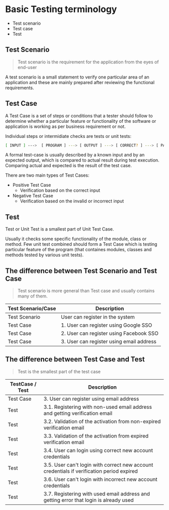 # Basic Testing terminology

* Test scenario
* Test case
* Test

## Test Scenario

> Test scenario is the requirement for the application from the eyes of end-user

A test scenario is a small statement to verify one particular area of an application and these are mainly prepared after reviewing the functional requirements. 

## Test Case

A Test Case is a set of steps or conditions that a tester should follow to determine whether a particular feature or functionality of the software or application is working as per business requirement or not. 

Individual steps or intermidiate checks are tests or unit tests:

```sh
[ INPUT ] --->  [ PROGRAM ] ---> [ OUTPUT ] ---> [ CORRECT? ] ---> [ PASS or FAIL]
```

A formal test-case is usually described by a known input and by an expected output, which is compared to actual result during test execution. Comparing actual and expected is the result of the test case.

There are two main types of Test Cases:

* Positive Test Case
    * Verification based on the correct input 
* Negative Test Case
    * Verification based on the invalid or incorrect input

## Test

Test or Unit Test is a smallest part of Unit Test Case. 

Usually it checks some specific functionality of the module, class or method. Few unit test combined should form a Test Case which is testing particular feature of the program (that containes modules, classes and methods tested by various unit tests).

## The difference between Test Scenario and Test Case

> Test scenario is more general than Test case and usually contains many of them.

|Test Scenario/Case |Description|
|----|--------------|
| Test Scenario     | User can register in the system
| Test Case         | 1. User can register using Google SSO
| Test Case         | 2. User can register using Facebook SSO
| Test Case         | 3. User can register using email address


## The difference between Test Case and Test

> Test is the smallest part of the test case

|TestCase / Test    |Description|
|----|--------------|
| Test Case         | 3. User can register using email address
| Test              | 3.1. Registering with non-used email address and getting verification email
| Test              | 3.2. Validation of the activation from non-expired verification email
| Test              | 3.3. Validation of the activation from expired verification email
| Test              | 3.4. User can login using correct new account credentials
| Test              | 3.5. User can't login with correct new account credentials if verification period expired 
| Test              | 3.6. User can't login with incorrect new account credentials
| Test              | 3.7. Registering with used email address and getting error that login is already used